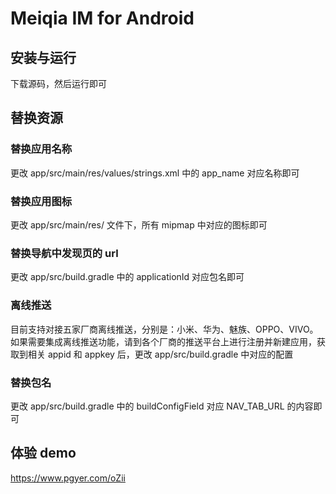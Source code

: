 # Meiqia IM for Android

## 安装与运行
下载源码，然后运行即可

## 替换资源

### 替换应用名称

更改 app/src/main/res/values/strings.xml 中的 app_name 对应名称即可

### 替换应用图标

更改 app/src/main/res/ 文件下，所有 mipmap 中对应的图标即可

### 替换导航中发现页的 url

更改 app/src/build.gradle 中的 applicationId 对应包名即可

### 离线推送

目前支持对接五家厂商离线推送，分别是：小米、华为、魅族、OPPO、VIVO。如果需要集成离线推送功能，请到各个厂商的推送平台上进行注册并新建应用，获取到相关 appid 和 appkey 后，更改 app/src/build.gradle 中对应的配置

### 替换包名

更改 app/src/build.gradle 中的 buildConfigField 对应 NAV_TAB_URL 的内容即可

## 体验 demo

https://www.pgyer.com/oZii